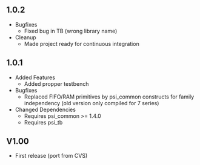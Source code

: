 ## 1.0.2
* Bugfixes
  * Fixed bug in TB (wrong library name)
* Cleanup
  * Made project ready for continuous integration

## 1.0.1
* Added Features
  * Added propper testbench
* Bugfixes
  * Replaced FIFO/RAM primitives by psi_common constructs for family independency (old version only compiled for 7 series)
* Changed Dependencies
  * Requires psi_common >= 1.4.0
  * Requires psi_tb

## V1.00
* First release (port from CVS)
